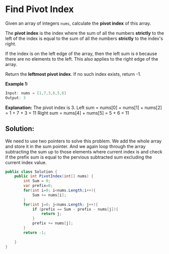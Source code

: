 # Find Pivot Index

Given an array of integers `nums`, calculate the **pivot index** of this array.

The **pivot index** is the index where the sum of all the numbers **strictly** to the left of the index is equal to the sum of all the numbers **strictly** to the index's right.

If the index is on the left edge of the array, then the left sum is `0` because there are no elements to the left. This also applies to the right edge of the array.

Return the **leftmost pivot index**. If no such index exists, return -1.

**Example 1:**

```csharp
Input: nums = [1,7,3,6,5,6]
Output: 3
```

**Explanation:**
The pivot index is 3.
Left sum = nums[0] + nums[1] + nums[2] = 1 + 7 + 3 = 11
Right sum = nums[4] + nums[5] = 5 + 6 = 11

## Solution:

We need to use two pointers to solve this problem. We add the whole array and store it in the sum pointer. And we again loop through the array subtracting the sum up to those elements where current index is and check if the prefix sum is equal to the pervious subtracted sum excluding the current index value.

```csharp
public class Solution {
    public int PivotIndex(int[] nums) {
        int Sum = 0;
        var prefix=0;
        for(int i=0; i<nums.Length;i++){
            Sum += nums[i];
        }
        for(int j=0; j<nums.Length; j++){
            if (prefix == Sum - prefix - nums[j]){
				return j;
			}
            prefix += nums[j];
        }
        return -1;
        
    }
}
```

 
